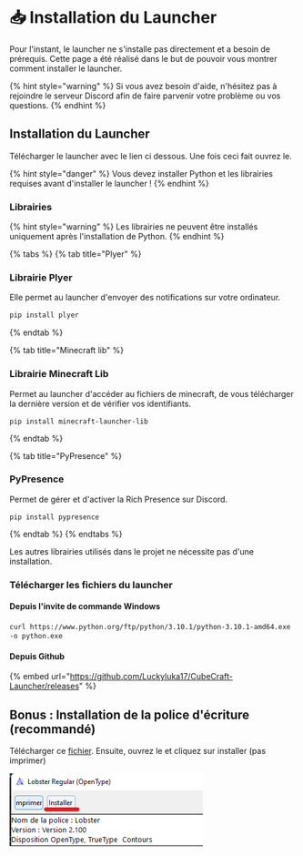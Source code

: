 # 📥 Installation du Launcher

Pour l'instant, le launcher ne s'installe pas directement et a besoin de prérequis. Cette page a été réalisé dans le but de pouvoir vous montrer comment installer le launcher.

{% hint style="warning" %}
Si vous avez besoin d'aide, n'hésitez pas à rejoindre le serveur Discord afin de faire parvenir votre problème ou vos questions.
{% endhint %}

## Installation du Launcher

Télécharger le launcher avec le lien ci dessous. Une fois ceci fait ouvrez le.

{% hint style="danger" %}
Vous devez installer Python et les librairies requises avant d'installer le launcher !
{% endhint %}

### Librairies

{% hint style="warning" %}
Les librairies ne peuvent être installés uniquement après l'installation de Python.
{% endhint %}

{% tabs %}
{% tab title="Plyer" %}
### Librairie Plyer

Elle permet au launcher d'envoyer des notifications sur votre ordinateur.



```powershell
pip install plyer
```
{% endtab %}

{% tab title="Minecraft lib" %}
### Librairie Minecraft Lib

Permet au launcher d'accéder au fichiers de minecraft, de vous télécharger la dernière version et de vérifier vos identifiants.&#x20;

```
pip install minecraft-launcher-lib
```
{% endtab %}

{% tab title="PyPresence" %}
### PyPresence

Permet de gérer et d'activer la Rich Presence sur Discord.

```
pip install pypresence
```
{% endtab %}
{% endtabs %}

Les autres librairies utilisés dans le projet ne nécessite pas d'une installation.

### Télécharger les fichiers du launcher

#### Depuis l'invite de commande Windows

```batch
curl https://www.python.org/ftp/python/3.10.1/python-3.10.1-amd64.exe -o python.exe
```

#### Depuis Github

{% embed url="https://github.com/Luckyluka17/CubeCraft-Launcher/releases" %}

## Bonus : Installation de la police d'écriture (recommandé)

Télécharger ce [fichier](https://raw.githubusercontent.com/Luckyluka17/CubeCraft-Launcher/main/Fichiers/Autres/font.ttf). Ensuite, ouvrez le et cliquez sur installer (pas imprimer)

![](<../.gitbook/assets/image (6).png>)
